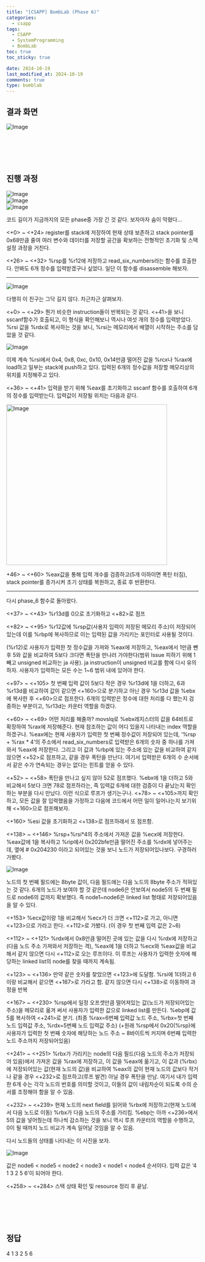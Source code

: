 ```yaml
---
title: "[CSAPP] BombLab (Phase 6)"
categories:
  - csapp
tags:
  - CSAPP
  - SystemProgramming
  - BombLab
toc: true
toc_sticky: true

date: 2024-10-19
last_modified_at: 2024-10-19
comments: true
type: bomblab
---
```

## 결과 화면
![Image](https://github.com/user-attachments/assets/304a687a-a22f-4c90-bf04-2e9b3ffd5de1)

<br><br><br><br>


## 진행 과정
![Image](https://github.com/user-attachments/assets/66fbe905-6049-440c-b555-147073540af6)<br>
![Image](https://github.com/user-attachments/assets/638956de-4451-421f-9731-8ed727a62c36)<br>
![Image](https://github.com/user-attachments/assets/9f1b2fdb-2ad2-4a37-8fd9-38b978ab4474)

코드 길이가 지금까지의 모든 phase중 가장 긴 것 같다. 보자마자 숨이 막혔다...

<+0> ~ <+24> register를 stack에 저장하여 현재 상태 보존하고 stack pointer를 0x68만큼 줄여 여러 변수와 데이터를 저장할 공간을 확보하는 전형적인 초기화 및 스택 설정 과정을 거친다.

<+26> ~ <+32> %rsp를 %r12에 저장하고 read_six_numbers라는 함수를 호출한다. 안봐도 6개 정수를 입력받겠구나 싶었다. 일단 이 함수를 disassemble 해보자.

-------------------------------------------------------------------------------------------------------

![Image](https://github.com/user-attachments/assets/3b212c66-1e32-42ba-b823-7a7cd3fa0750)

다행히 이 친구는 그닥 길지 않다. 차근차근 살펴보자.

<+0> ~ <+29> 뭔가 비슷한 instruction들이 반복되는 것 같다. <+41>을 보니 sscanf함수가 호출되고, 이 형식을 확인해보니 역시나 여섯 개의 정수를 입력받았다. %rsi 값을 %rdx로 복사하는 것을 보니, %rsi는 메모리에서 배열이 시작하는 주소를 담았을 것 같다.

![Image](https://github.com/user-attachments/assets/463d1ff7-c3a0-471a-9a7b-d455f8a50879)

이제 계속 %rsi에서 0x4, 0x8, 0xc, 0x10, 0x14만큼 떨어진 값을 %rcx나 %rax에 load하고 일부는 stack에 push하고 있다. 입력된 6개의 정수값을 저장할 메모리상의 위치를 지정해주고 있다.

<+36> ~ <+41> 입력을 받기 위해 %eax를 초기화하고 sscanf 함수를 호출하여 6개의 정수를 입력받는다. 입력값이 저장될 위치는 다음과 같다.

<img width="421" alt="Image" src="https://github.com/user-attachments/assets/7420778b-a4ec-4283-9f59-af66bcb60af1" />

+46> ~ <+60> %eax값을 통해 입력 개수를 검증하고(5개 이하이면 폭탄 터짐), stack pointer를 증가시켜 초기 상태를 복원하고, 종료 후 반환한다.

-------------------------------------------------------------------------------------------------------

다시 phase_6 함수로 돌아왔다.

<+37> ~ <+43> %r13d를 0으로 초기화하고 <+82>로 점프

<+82> ~ <+95> %r12값에 %rsp값(사용자 입력이 저장된 메모리 주소)이 저장되어 있는데 이를 %rbp에 복사하므로 이는 입력된 값을 가리키는 포인터로 사용될 것이다.

(%r12)로 사용자가 입력한 첫 정수값을 가져와 %eax에 저장하고, %eax에서 1만큼 뺀 후 5와 값을 비교하여 5보다 크다면 폭탄을 만나러 가야한다(범위 Issue 피하기 위해 1빼고 unsigned 비교하는 ja 사용). ja instruction이 unsigned 비교를 함에 다시 유의하자. 사용자가 입력하는 모든 수는 1~6 범위 내에 있어야 한다.

<+97> ~ <+105> 첫 번째 입력 값이 5보다 작은 경우 %r13d에 1을 더하고, 6과 %r13d를 비교하여 값이 같으면 <+160>으로 분기하고 아닌 경우 %r13d 값을 %ebx에 복사한 후 <+60>으로 점프한다. 6개의 입력받은 정수에 대한 처리를 다 했는지 검증하는 부분이고, %r13d는 카운터 역할을 하겠다.

<+60> ~ <+69> 어떤 처리를 해줄까? movslq로 %ebx레지스터의 값을 64비트로 확장하여 %rax에 저장해준다. 현재 참조하는 값이 어디 있을지 나타내는 index 역할을 하겠구나. %eax에는 현재 사용자가 입력한 첫 번째 정수값이 저장되어 있는데, ‘%rsp + %rax * 4’의 주소에서 read_six_numbers로 입력받은 6개의 숫자 중 하나를 가져와서 %eax에 저장한다. 그리고 이 값과 %rbp에 있는 주소에 있는 값을 비교하여 같지 않으면 <+52>로 점프하고, 같을 경우 폭탄을 만난다. 여기서 입력받은 6개의 수 순서에서 같은 수가 연속되는 경우는 없다는 힌트를 얻을 수 있다.

<+52> ~ <+58> 폭탄을 만나고 싶지 않아 52로 점프했다. %ebx에 1을 더하고 5와 비교해서 5보다 크면 78로 점프하라는, 즉 입력값 6개에 대한 검증이 다 끝났는지 확인하는 부분을 다시 만났다. 이런 식으로 루프가 생기는구나. <+78> ~ <+105>까지 확인하고, 모든 값을 잘 입력했음을 가정하고 다음에 코드에서 어떤 일이 일어나는지 보기위해 <+160>으로 점프해보자.

<+160> %esi 값을 초기화하고 <+138>로 점프하래서 또 점프함.

<+138> ~ <+146> %rsp+%rsi*4의 주소에서 가져온 값을 %ecx에 저장한다. %eax값에 1을 복사하고 %rip에서 0x202bfe만큼 떨어진 주소를 %rdx에 넣어주는데, 옆에 # 0x204230 <node1> 이라고 되어있는 것을 보니 노드가 저장되어있나보다. 구경하러 가봤다.

![Image](https://github.com/user-attachments/assets/ca57a069-2bdc-456f-8d28-06b6532c6c75)


노드의 첫 번째 필드에는 8byte 값이, 다음 필드에는 다음 노드의 8byte 주소가 적혀있는 것 같다. 6개의 노드가 보여야 할 것 같은데 node6은 안보여서 node5의 두 번째 필드로 node6의 값까지 확보했다. 즉 node1~node6은 linked list 형태로 저장되어있음을 알 수 있다.

<+153> %ecx값이랑 1을 비교해서 %ecx가 더 크면 <+112>로 가고, 아니면 <+123>으로 가라고 한다. <+112>로 가봤다. (이 경우 첫 번째 입력 값은 2~6)

<+112> ~ <+121> %rdx에서 0x8만큼 떨어진 곳에 있는 값을 다시 %rdx에 저장하고(다음 노드 주소 가져와서 저장하는 격), %eax에 1을 더하고 %ecx와 %eax값을 비교해서 같지 않으면 다시 <+112>로 오는 루프이다. 이 루프는 사용자가 입력한 숫자에 해당하는 linked list의 node를 찾을 때까지 계속됨.

<+123> ~ <+136> 만약 같은 숫자를 찾았으면 <+123>에 도달함. %rsi에 1더하고 6이랑 비교해서 같으면 <+167>로 가라고 함. 같지 않으면 다시 <+138>로 이동하여 과정을 반복

<+167> ~ <+230> %rsp에서 일정 오프셋만큼 떨어져있는 값(노드가 저장되어있는 주소)을 메모리로 옮겨 써서 사용자가 입력한 값으로 linked list를 만든다. %ebp에 값 5를 복사하여 <+241>로 분기. (최종 %rax=6번째 입력값 노드 주소, %rbx=첫 번째 노드 입력값 주소, %rdx=5번째 노드 입력값 주소)
(+원래 %rsp에서 0x20(%rsp)에 사용자가 입력한 첫 번째 숫자에 해당하는 노드 주소 ~ 8바이트씩 커지며 6번째 입력한 노드 주소까지 저장되어있음)

<+241> ~ <+251> %rbx가 가리키는 node의 다음 필드(다음 노드의 주소가 저장되어 있음)에서 가져온 값을 %rax에 저장하고, 이 값을 %eax에 옮기고, 이 값과 (%rbx)에 저장되어있는 값(현재 노드의 값)을 비교하여 %eax의 값이 현재 노드의 값보다 작거나 같을 경우 <+232>로 점프하고(루프 발견) 아닐 경우 폭탄을 만남. 여기서 내가 입력한 6개 수는 각각 노드의 번호를 의미할 것이고, 이들의 값이 내림차순이 되도록 수의 순서를 조정해야 함을 알 수 있음.

<+232> ~ <+239> 현재 노드의 next field를 읽어와 %rbx에 저장하고(현재 노드에서 다음 노드로 이동) %rbx가 다음 노드의 주소를 가리킴. %ebp는 아까 <+236>에서 5의 값을 넣어줬는데 하나씩 감소하는 것을 보니 역시 루프 카운터의 역할을 수행하고, 0이 될 때까지 노드 비교가 계속 일어날 것임을 알 수 있음.

다시 노드들의 상태를 나타내는 이 사진을 보자.

![Image](https://github.com/user-attachments/assets/f9f70cd2-1bf6-4a3a-9690-d806e636e262)

값은 node6 < node5 < node2 < node3 < node1 < node4 순서이다.
입력 값은 ‘4 1 3 2 5 6’이 되어야 한다.

<+258> ~ <+284> 스택 상태 확인 및 resource 정리 후 끝남.



<br><br><br><br>

## 정답
4 1 3 2 5 6

<br><br>